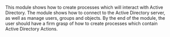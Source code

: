 This module shows how to create processes which will interact with Active Directory. The module shows how to connect to the Active Directory server, as well as manage users, groups and objects. By the end of the module, the user should have a firm grasp of how to create processes which contain Active Directory Actions.